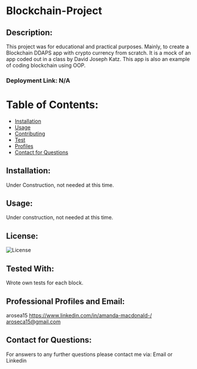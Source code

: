 # Blockchain-Project 

## Description:
This project was for educational and practical purposes. Mainly, to create a Blockchain DDAPS app with crypto currency from scratch. It is a mock of an app coded out in a class by David Joseph Katz. This app is also an example of coding blockchain using OOP. 

### Deployment Link: N/A


# Table of Contents:
* [Installation](#Installation)
* [Usage](#Usage)
* [Contributing](#Contributing)
* [Test](#Test)
* [Profiles](#Professional-Profiles-&-Email)
* [Contact for Questions](#Contact-for-Questions)
    
## Installation:
Under Construction, not needed at this time.

## Usage:

Under construction, not needed at this time. 
## License:
![License](https://img.shields.io/badge/License-MIT-green.svg)

## Tested With:
Wrote own tests for each block.

## Professional Profiles and Email:
arosea15
https://www.linkedin.com/in/amanda-macdonald-/
aroseca15@gmail.com

## Contact for Questions:
For answers to any further questions please contact me via: Email or Linkedin
